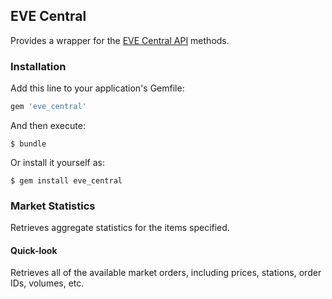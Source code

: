 ## EVE Central
Provides a wrapper for the [EVE Central API](http://dev.eve-central.com/evec-api/start) methods.

### Installation

Add this line to your application's Gemfile:

```ruby
gem 'eve_central'
```

And then execute:

    $ bundle

Or install it yourself as:

    $ gem install eve_central

### Market Statistics
Retrieves aggregate statistics for the items specified.

#### Quick-look
Retrieves all of the available market orders, including prices, stations, order IDs, volumes, etc.
